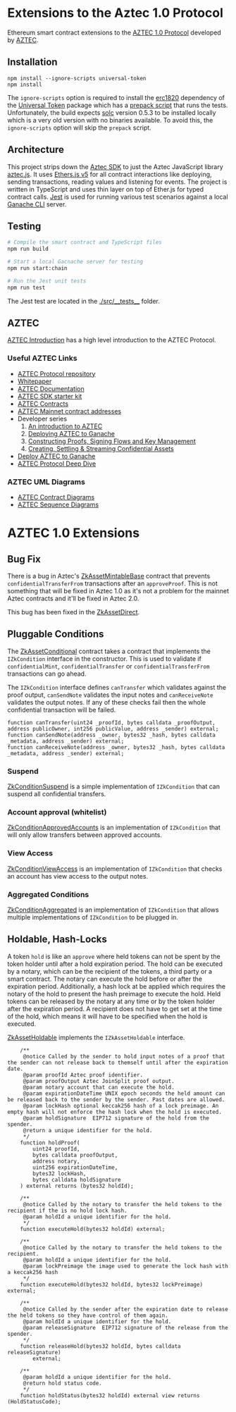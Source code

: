 # Extensions to the Aztec 1.0 Protocol

Ethereum smart contract extensions to the [AZTEC 1.0 Protocol](https://github.com/aztecProtocol/AZTEC) developed by [AZTEC](https://www.aztecprotocol.com/).

## Installation

```
npm install --ignore-scripts universal-token
npm install
```

The `ignore-scripts` option is required to install the [erc1820](https://github.com/0xjac/ERC1820) dependency of the [Universal Token](https://github.com/ConsenSys/UniversalToken) package which has a [prepack script](https://github.com/0xjac/ERC1820/blob/885549fe3e9f0fd22444f78532be3dce4ee8a5e2/package.json#L21) that runs the tests.
Unfortunately, the build expects [solc](https://github.com/ethereum/solidity) version 0.5.3 to be installed locally which is a very old version with no binaries available. To avoid this, the `ignore-scripts` option will skip the `prepack` script.

## Architecture

This project strips down the [Aztec SDK](https://docs.aztecprotocol.com/#/SDK/The%20role%20of%20the%20SDK) to just the Aztec JavaScript library [aztec.js](https://www.npmjs.com/package/aztec.js).
It uses [Ethers.js v5](https://docs.ethers.io/v5/) for all contract interactions like deploying, sending transactions, reading values and listening for events.
The project is written in TypeScript and uses thin layer on top of Ether.js for typed contract calls.
[Jest](https://jestjs.io/) is used for running various test scenarios against a local [Ganache CLI](https://github.com/trufflesuite/ganache-cli) server.

## Testing

```bash
# Compile the smart contract and TypeScript files
npm run build

# Start a local Gacnache server for testing
npm run start:chain

# Run the Jest unit tests
npm run test
```

The Jest test are located in the [./src/\_\_tests\_\_](./src/__tests__) folder.

## AZTEC

[AZTEC Introduction](./docs/AztecIntro.md) has a high level introduction to the AZTEC Protocol.

### Useful AZTEC Links

- [AZTEC Protocol repository](https://github.com/AztecProtocol/AZTEC)
- [Whitepaper](https://github.com/AztecProtocol/AZTEC/blob/master/AZTEC.pdf)
- [AZTEC Documentation](https://docs.aztecprotocol.com/)
- [AZTEC SDK starter kit](https://github.com/AztecProtocol/sdk-starter-kit)
- [AZTEC Contracts](https://github.com/AztecProtocol/AZTEC/tree/develop/packages/protocol/contracts)
- [AZTEC Mainnet contract addresses](https://github.com/AztecProtocol/AZTEC/blob/develop/packages/contract-addresses/addresses/mainnet.json)
- Developer series
  1. [An introduction to AZTEC](https://medium.com/aztec-protocol/an-introduction-to-aztec-47c70e875dc7)
  2. [Deploying AZTEC to Ganache](https://medium.com/aztec-protocol/deploying-aztec-to-ganache-dc02d538b24f)
  3. [Constructing Proofs, Signing Flows and Key Management](https://medium.com/aztec-protocol/constructing-proofs-signing-flows-and-key-management-6fceb99b2951)
  4. [Creating, Settling & Streaming Confidential Assets](https://medium.com/aztec-protocol/creating-settling-streaming-confidential-assets-256d09e4c8c5)
- [Deploy AZTEC to Ganache](https://medium.com/aztec-protocol/deploying-aztec-to-ganache-dc02d538b24f)
- [AZTEC Protocol Deep Dive](https://medium.com/aztec-protocol/confidential-transactions-have-arrived-a-dive-into-the-aztec-protocol-a1794c00c009)

### AZTEC UML Diagrams

- [AZTEC Contract Diagrams](./docs/contractDiagrams.md)
- [AZTEC Sequence Diagrams](./docs/sequenceDiagrams.md)

# AZTEC 1.0 Extensions 

## Bug Fix

There is a bug in Aztec's [ZkAssetMintableBase](https://github.com/AztecProtocol/AZTEC/blob/14a2c7ff504cb1d8f2b655a23ad01ca2b3b190af/packages/protocol/contracts/ERC1724/base/ZkAssetMintableBase.sol)
contract that prevents `confidentialTransferFrom` transactions after an `approveProof`. This is not something that will be fixed in Aztec 1.0 as it's not a problem for the mainnet Aztec contracts and it'll be fixed in Aztec 2.0.

This bug has been fixed in the [ZkAssetDirect](./src/chain/contracts/ZkAssetDirect.sol).

## Pluggable Conditions

The [ZkAssetConditional](./src/chain/contracts/ZkAssetConditional.sol) contract takes a contract that implements the `IZkCondition` interface in the constructor. This is used to validate if `confidentialMint`, `confidentialTransfer` or `confidentialTransferFrom` transactions can go ahead.

The `IZkCondition` interface defines `canTransfer` which validates against the proof output, `canSendNote` validates the input notes and `canReceiveNote` validates the output notes. If any of these checks fail then the whole confidential transaction will be failed.

```Solidity
function canTransfer(uint24 _proofId, bytes calldata _proofOutput, address publicOwner, int256 publicValue, address _sender) external;
function canSendNote(address _owner, bytes32 _hash, bytes calldata _metadata, address _sender) external;
function canReceiveNote(address _owner, bytes32 _hash, bytes calldata _metadata, address _sender) external;
```

### Suspend

[ZkConditionSuspend](./src/chain/contracts/ZkConditionSuspend.sol) is a simple implementation of `IZkCondition` that can suspend all confidential transfers.

### Account approval (whitelist)

[ZkConditionApprovedAccounts](./src/chain/contracts/ZkConditionApprovedAccounts.sol) is an implementation of `IZkCondition` that will only allow transfers between approved accounts.

### View Access

[ZkConditionViewAccess](./src/chain/contracts/ZkConditionViewAccess.sol) is an implementation of `IZkCondition` that checks an account has view access to the output notes.

### Aggregated Conditions

[ZkConditionAggregated](./src/chain/contracts/ZkConditionAggregated.sol) is an implementation of `IZkCondition` that allows multiple implementations of `IZkCondition` to be plugged in.

## Holdable, Hash-Locks

A token `hold` is like an `approve` where held tokens can not be spent by the token holder until after a hold expiration period.
The hold can be executed by a notary, which can be the recipient of the tokens, a third party or a smart contract.
The notary can execute the hold before or after the expiration period.
Additionally, a hash lock at be applied which requires the notary of the hold to present the hash preimage to execute the hold.
Held tokens can be released by the notary at any time or by the token holder after the expiration period.
A recipient does not have to get set at the time of the hold, which means it will have to be specified when the hold is executed.
    
[ZkAssetHoldable](./src/chain/contracts/ZkAssetHoldable.sol) implements the `IZkAssetHoldable` interface.

```Solidity
    /**
     @notice Called by the sender to hold input notes of a proof that the sender can not release back to themself until after the expiration date.
     @param proofId Aztec proof identifier.
     @param proofOutput Aztec JoinSplit proof output.
     @param notary account that can execute the hold.
     @param expirationDateTime UNIX epoch seconds the held amount can be released back to the sender by the sender. Past dates are allowed.
     @param lockHash optional keccak256 hash of a lock preimage. An empty hash will not enforce the hash lock when the hold is executed.
     @param holdSignature  EIP712 signature of the hold from the spender.
     @return a unique identifier for the hold.
     */
    function holdProof(
        uint24 proofId,
        bytes calldata proofOutput,
        address notary,
        uint256 expirationDateTime,
        bytes32 lockHash,
        bytes calldata holdSignature
    ) external returns (bytes32 holdId);

    /**
     @notice Called by the notary to transfer the held tokens to the recipient if the is no hold lock hash.
     @param holdId a unique identifier for the hold.
     */
    function executeHold(bytes32 holdId) external;

    /**
     @notice Called by the notary to transfer the held tokens to the recipient.
     @param holdId a unique identifier for the hold.
     @param lockPreimage the image used to generate the lock hash with a keccak256 hash
     */
    function executeHold(bytes32 holdId, bytes32 lockPreimage) external;

    /**
     @notice Called by the sender after the expiration date to release the held tokens so they have control of them again.
     @param holdId a unique identifier for the hold.
     @param releaseSignature  EIP712 signature of the release from the spender.
     */
    function releaseHold(bytes32 holdId, bytes calldata releaseSignature)
        external;

    /**
     @param holdId a unique identifier for the hold.
     @return hold status code.
     */
    function holdStatus(bytes32 holdId) external view returns (HoldStatusCode);
```



